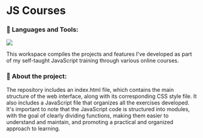 # JS Courses
### 🔨 Languages and Tools:
<p align="left">
    <img src="https://skillicons.dev/icons?i=html,css,js" />
</p>

This workspace compiles the projects and features I've developed as part of my self-taught JavaScript training through various online courses.

### :page_with_curl: About the project:
The repository includes an index.html file, which contains the main structure of the web interface, along with its corresponding CSS style file. It also includes a JavaScript file that organizes all the exercises developed.
It's important to note that the JavaScript code is structured into modules, with the goal of clearly dividing functions, making them easier to understand and maintain, and promoting a practical and organized approach to learning.
